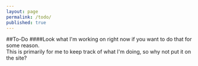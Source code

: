 ```yaml
---
layout: page
permalink: /todo/
published: true
---
```


##To-Do
####Look what I'm working on right now if you want to do that for some reason. <br/> This is primarily for me to keep track of what I'm doing, so why not put it on the site?